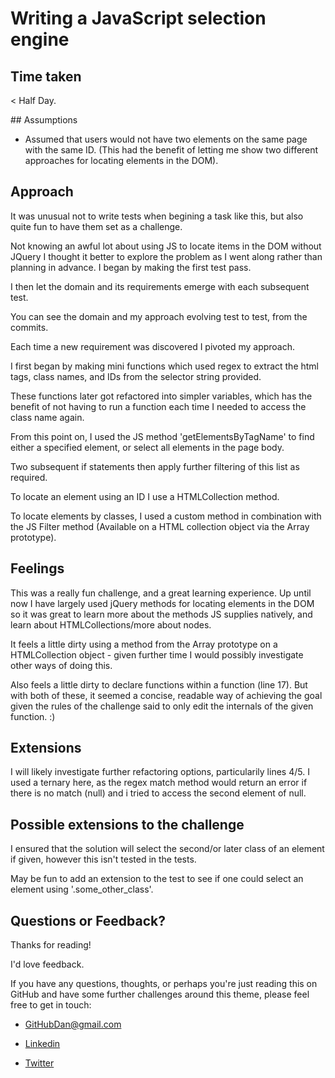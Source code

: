 # Writing a JavaScript selection engine

## Time taken

< Half Day.

## Assumptions

- Assumed that users would not have two elements on the same page with the same ID. (This had the benefit of letting me show two different approaches for locating elements in the DOM).

## Approach

It was unusual not to write tests when begining a task like this, but also quite fun to have them set as a challenge.

Not knowing an awful lot about using JS to locate items in the DOM without JQuery I thought it better to explore the problem as I went along rather than planning in advance. I began by making the first test pass.

I then let the domain and its requirements emerge with each subsequent test.

You can see the domain and my approach evolving test to test, from the commits.

Each time a new requirement was discovered I pivoted my approach.

I first began by making mini functions which used regex to extract the html tags, class names, and IDs from the selector string provided.

These functions later got refactored into simpler variables, which has the benefit of not having to run a function each time I needed to access the class name again.

From this point on, I used the JS method 'getElementsByTagName' to find either a specified element, or select all elements in the page body.

Two subsequent if statements then apply further filtering of this list as required.

To locate an element using an ID I use a HTMLCollection method.

To locate elements by classes, I used a custom method in combination with the JS Filter method (Available on a HTML collection object via the Array prototype).



## Feelings

This was a really fun challenge, and a great learning experience. Up until now I have largely used jQuery methods for locating elements in the DOM so it was great to learn more about the methods JS supplies natively, and learn about HTMLCollections/more about nodes.

It feels a little dirty using a method from the Array prototype on a HTMLCollection object - given further time I would possibly investigate other ways of doing this.

Also feels a little dirty to declare functions within a function (line 17). But with both of these, it seemed a concise, readable way of achieving the goal given the rules of the challenge said to only edit the internals of the given function. :)

## Extensions

I will likely investigate further refactoring options, particularily lines 4/5. I used a ternary here, as the regex match method would return an error if there is no match (null) and i tried to access the second element of null.

## Possible extensions to the challenge

I ensured that the solution will select the second/or later class of an element if given, however this isn't tested in the tests.

May be fun to add an extension to the test to see if one could select an element using '.some_other_class'.

## Questions or Feedback?

Thanks for reading!

I'd love feedback.

If you have any questions, thoughts, or perhaps you're just reading this on GitHub and have some further challenges around this theme, please feel free to get in touch:

- GitHubDan@gmail.com

- [Linkedin](https://uk.linkedin.com/pub/dan-blakeman/68/3a4/1a2)

- [Twitter](https://twitter.com/grok_with_dan)
